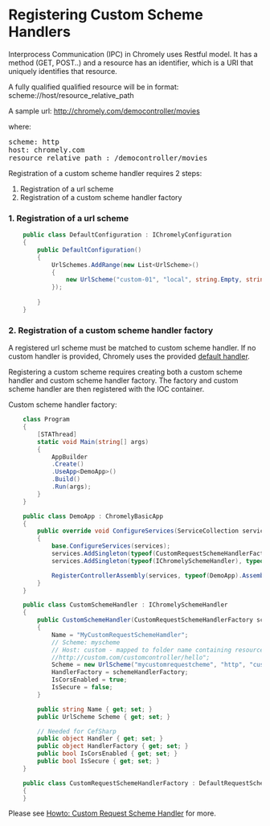 
# Registering Custom Scheme Handlers

Interprocess Communication (IPC) in Chromely uses Restful model. It has a method (GET, POST..) and a resource has an identifier, which is a URI that uniquely identifies that resource. 

A fully qualified qualified resource will be in format:
scheme://host/resource_relative_path

A sample url:
http://chromely.com/democontroller/movies

where:
<pre>
scheme: http 
host: chromely.com
resource_relative_path : /democontroller/movies
</pre>

Registration of a custom scheme handler requires 2 steps:

1. Registration of a url scheme
2. Registration of a custom scheme handler factory

### 1. Registration of a url scheme

````csharp
    public class DefaultConfiguration : IChromelyConfiguration
    {
        public DefaultConfiguration()
        {
            UrlSchemes.AddRange(new List<UrlScheme>()
            {
                new UrlScheme("custom-01", "local", string.Empty, string.Empty, UrlSchemeType.Custom, false),
            });
          
        }
    }
````

### 2. Registration of a custom scheme handler factory

A registered url scheme must be matched to custom scheme handler. If no custom handler is provided, Chromely uses the provided [default handler](https://github.com/chromelyapps/Chromely/blob/master/src/Chromely/Browser/Handlers/DefaultRequestSchemeHandler.cs).

Registering a custom scheme requires creating both a custom scheme handler and custom scheme handler factory. The factory and custom scheme handler are then registered with the IOC container.

Custom scheme handler factory:

````csharp
    class Program
    {
        [STAThread]
        static void Main(string[] args)
        {
            AppBuilder
            .Create()
            .UseApp<DemoApp>()
            .Build()
            .Run(args);
        }
    }

    public class DemoApp : ChromelyBasicApp
    {
        public override void ConfigureServices(ServiceCollection services)
        {
            base.ConfigureServices(services);
            services.AddSingleton(typeof(CustomRequestSchemeHandlerFactory), typeof(CustomRequestSchemeHandlerFactory));
            services.AddSingleton(typeof(IChromelySchemeHandler), typeof(CustomSchemeHandler));

            RegisterControllerAssembly(services, typeof(DemoApp).Assembly);
        }
    }

    public class CustomSchemeHandler : IChromelySchemeHandler
    {
        public CustomSchemeHandler(CustomRequestSchemeHandlerFactory schemeHandlerFactory)
        {
            Name = "MyCustomRequestSchemeHamdler";
            // Scheme: myscheme
            // Host: custom - mapped to folder name containing resource files
            //http://custom.com/customcontroller/hello";
            Scheme = new UrlScheme("mycustomrequestcheme", "http", "custom.com", string.Empty, UrlSchemeType.LocalRquest);
            HandlerFactory = schemeHandlerFactory;
            IsCorsEnabled = true;
            IsSecure = false;
        }

        public string Name { get; set; }
        public UrlScheme Scheme { get; set; }

        // Needed for CefSharp
        public object Handler { get; set; }
        public object HandlerFactory { get; set; }
        public bool IsCorsEnabled { get; set; }
        public bool IsSecure { get; set; }
    }

    public class CustomRequestSchemeHandlerFactory : DefaultRequestSchemeHandlerFactory
    {
    }
````

Please see [Howto: Custom Request Scheme Handler](https://github.com/chromelyapps/Chromely/issues/247) for more.

